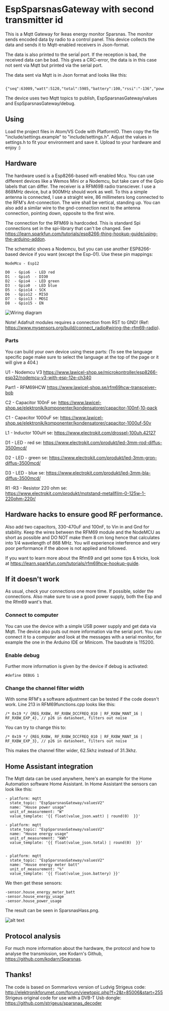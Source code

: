 # EspSparsnasGateway with second transmitter id

This is a Mqtt Gateway for Ikeas energy monitor Sparsnas. The monitor
sends encoded data by radio to a control panel. This device collects the data
and sends it to Mqtt-enabled receivers in Json-format.

The data is also printed to the seriaĺ port. If the reception is bad, the received data can be bad.
This gives a CRC-error, the data is in this case not sent via Mqtt but printed via the serial port.

The data sent via Mqtt is in Json format and looks like this:

```
 {"seq":63009,"watt":5120,"total":5985,"battery":100,"rssi":"-136","power":"720","pulse":"5985167"}

```

The device uses two Mqtt topics to publish, EspSparsnasGateway/values and EspSparsnasGateway/debug.

## Using
Load the project files in Atom/VS Code with PlatformIO. Then copy the file "include/settings.example" to "include/settings.h". Adjust the values in settings.h to fit your environment and save it. Upload to your hardware and enjoy :)

## Hardware
The hardware used is a Esp8266-based wifi-enabled Mcu. You can use different devices like a Wemos Mini or a Nodemcu, but take care of the Gpio labels that can differ. The receiver is a RFM69B radio transciever. I use a 868MHz device, but a 900MHz should work as well. To this a simple antenna is connected, I use a straight wire, 86 millimeters long connected to the RFM's Ant-connection. The wire shall be vertical, standing up. You can also add a similar wire to the gnd-connection next to the antenna connection, pointing down, opposite to the first wire.

The connection for the RFM69 is hardcoded. This is standard Spi connections set in the spi-library that can't be changed. See https://learn.sparkfun.com/tutorials/esp8266-thing-hookup-guide/using-the-arduino-addon.

The schematic shows a Nodemcu, but you can use another ESP8266-based device if you want (except the Esp-01). Use these pin mappings:

```
NodeMcu - Esp12

D0	- Gpio6  - LED red
D1	- Gpio5  - DIO0
D2	- Gpio4  - LED green
D3	- Gpio0  - LED blue
D5	- Gpio14 - SCK
D6	- Gpio12 - MISO
D7	- Gpio13 - MOSI
D8	- Gpio15 - EN
``` 

![Wiring diagram](https://github.com/bphermansson/EspSparsnasGateway/raw/master/EspSparsnasGateway_schem_Nodemcu.png)

Note! Adafruit modules requires a connection from RST to GND! (Ref: https://www.mysensors.org/build/connect_radio#wiring-the-rfm69-radio).

### Parts
You can build your own device using these parts: (To see the language specific page make sure to select the language at the top of the page or it will give a 404.)

U1 - Nodemcu V3
https://www.lawicel-shop.se/microkontroller/esp8266-esp32/nodemcu-v3-with-esp-12e-ch340

Part1 - RFM69HCW
https://www.lawicel-shop.se/rfm69hcw-transceiver-bob

C2 - Capacitor 100nF
se: https://www.lawicel-shop.se/elektronik/komponenter/kondensatorer/capacitor-100nf-10-pack

C1 - Capacitor 1000uF
se: https://www.lawicel-shop.se/elektronik/komponenter/kondensatorer/capacitor-1000uf-50v

L1 - Inductor 100uH se: https://www.electrokit.com/drossel-100uh.42127

D1 - LED - red se: https://www.electrokit.com/produkt/led-3mm-rod-diffus-3500mcd/

D2 - LED - green se: https://www.electrokit.com/produkt/led-3mm-gron-diffus-3500mcd/

D3 - LED - blue se: https://www.electrokit.com/produkt/led-3mm-bla-diffus-3500mcd/

R1 -R3 - Resistor 220 ohm se: https://www.electrokit.com/produkt/motstand-metallfilm-0-125w-1-220ohm-220r/


## Hardware hacks to ensure good RF performance.
Also add two capacitors, 330-470uF and 100nF, to Vin in and Gnd for stability.
Keep the wires between the RFM69 module and the NodeMCU as short as possible and DO NOT make them 8 cm long hence that calculates into 1/4 wavelength of 868 MHz.
You will experience interference and very poor performance if the above is not applied and followed.

If you want to learn more about the Rfm69 and get some tips & tricks, look at https://learn.sparkfun.com/tutorials/rfm69hcw-hookup-guide.

## If it doesn't work
As usual, check your connections one more time. If possible, solder the connections. Also make sure to use a good power supply, both the Esp and the Rfm69 want's that.

### Connect to computer
You can use the device with a simple USB power supply and get data via Mqtt. The device also puts out more information via the serial port. You can connect it to a computer and look at the messages with a serial monitor, for example the one in the Arduino IDE or Minicom. The baudrate is 115200.

### Enable debug
Further more information is given by the device if debug is activated:

```
#define DEBUG 1
```

### Change the channel filter width
With some RFM's a software adjustment can be tested if the code doesn't work. Line 213 in RFM69functions.cpp looks like this:

```
/* 0x19 */ {REG_RXBW, RF_RXBW_DCCFREQ_010 | RF_RXBW_MANT_16 | RF_RXBW_EXP_4}, // p26 in datasheet, filters out noise
```

You can try to change this to:

```
/* 0x19 */ {REG_RXBW, RF_RXBW_DCCFREQ_010 | RF_RXBW_MANT_16 | RF_RXBW_EXP_3}, // p26 in datasheet, filters out noise
```

This makes the channel filter wider, 62.5khz instead of 31.3khz.

## Home Assistant integration
The Mqtt data can be used anywhere, here's an example for the Home Automation software Home Assistant.
In Home Assistant the sensors can look like this:

```
- platform: mqtt
  state_topic: "EspSparsnasGateway/valuesV2"
  name: "House power usage"
  unit_of_measurement: "W"
  value_template: '{{ float(value_json.watt) | round(0)  }}'

- platform: mqtt
  state_topic: "EspSparsnasGateway/valuesV2"
  name: "House energy usage"
  unit_of_measurement: "kWh"
  value_template: '{{ float(value_json.total) | round(0)  }}'
    

- platform: mqtt
  state_topic: "EspSparsnasGateway/valuesV2"
  name: "House energy meter batt"
  unit_of_measurement: "%"
  value_template: '{{ float(value_json.battery) }}'
```

We then get these sensors:

```
-sensor.house_energy_meter_batt
-sensor.house_energy_usage
-sensor.house_power_usage
```

The result can be seen in SparsnasHass.png.

![alt text](https://github.com/bphermansson/EspSparsnasGateway/blob/master/SparsnasHass.png "Sparsnas in Home Assistant")

## Protocol analysis
For much more information about the hardware, the protocol and how to analyse the transmission, see
Kodarn's Github, https://github.com/kodarn/Sparsnas.

## Thanks!
The code is based on Sommarlovs version of Ludvig Strigeus code:
http://elektronikforumet.com/forum/viewtopic.php?f=2&t=85006&start=255
Strigeus original code for use with a DVB-T Usb dongle:
https://github.com/strigeus/sparsnas_decoder
